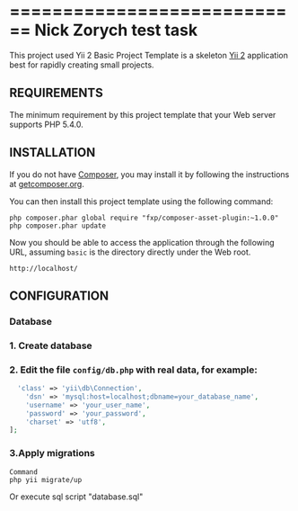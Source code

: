#

============================
Nick Zorych test task
============================

This project used Yii 2 Basic Project Template is a skeleton [Yii 2](http://www.yiiframework.com/) application best for rapidly creating small projects.

REQUIREMENTS
------------

The minimum requirement by this project template that your Web server supports PHP 5.4.0.


INSTALLATION
------------

If you do not have [Composer](http://getcomposer.org/), you may install it by following the instructions
at [getcomposer.org](http://getcomposer.org/doc/00-intro.md#installation-nix).

You can then install this project template using the following command:

~~~
php composer.phar global require "fxp/composer-asset-plugin:~1.0.0"
php composer.phar update
~~~

Now you should be able to access the application through the following URL, assuming `basic` is the directory
directly under the Web root.

~~~
http://localhost/
~~~


CONFIGURATION
-------------

### Database
### 1. Create database
### 2. Edit the file `config/db.php` with real data, for example:

```php
  'class' => 'yii\db\Connection',
    'dsn' => 'mysql:host=localhost;dbname=your_database_name',
    'username' => 'your_user_name',
    'password' => 'your_password',
    'charset' => 'utf8',
];
```
### 3.Apply migrations
	
~~~
Command
php yii migrate/up 
~~~
Or execute sql script "database.sql"